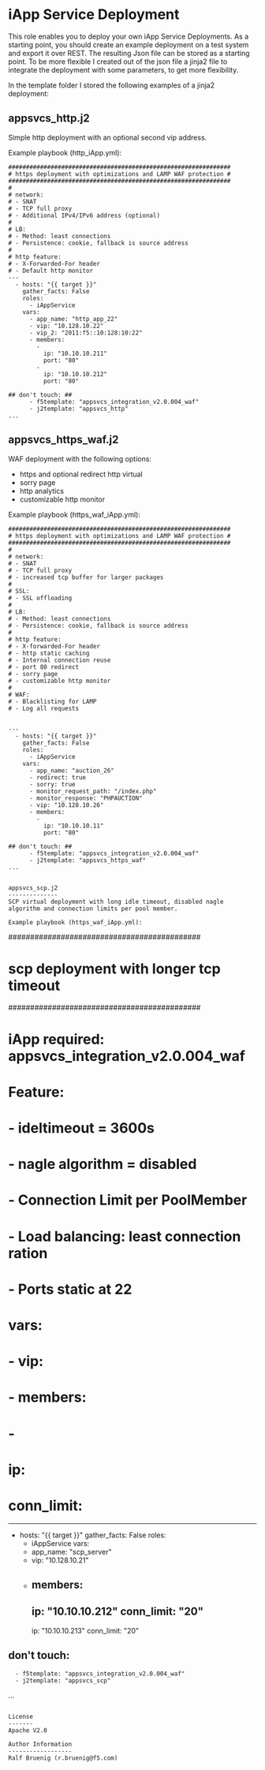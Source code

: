 iApp Service Deployment
=======================

This role enables you to deploy your own iApp Service Deployments. As a starting point, you should create an example deployment on a test system and export it over REST. The resulting Json file can be stored as a starting point. To be more flexible I created out of the json file a jinja2 file to integrate the deployment with some parameters, to get more flexibility.

In the template folder I stored the following examples of a jinja2 deployment:

appsvcs_http.j2
---------------
Simple http deployment with an optional second vip address.

Example playbook (http_iApp.yml):
```
###############################################################
# https deployment with optimizations and LAMP WAF protection #
###############################################################
#
# network:
# - SNAT
# - TCP full proxy
# - Additional IPv4/IPv6 address (optional)
#
# LB:
# - Method: least connections
# - Persistence: cookie, fallback is source address
#
# http feature:
# - X-Forwarded-For header
# - Default http monitor
---
  - hosts: "{{ target }}"
    gather_facts: False
    roles:
      - iAppService
    vars:
      - app_name: "http_app_22"
      - vip: "10.128.10.22"
      - vip_2: "2011:f5::10:128:10:22"
      - members:
        -
          ip: "10.10.10.211"
          port: "80"
        -
          ip: "10.10.10.212"
          port: "80"

## don't touch: ##
      - f5template: "appsvcs_integration_v2.0.004_waf"
      - j2template: "appsvcs_http"
...
```

appsvcs_https_waf.j2
--------------------
WAF deployment with the following options:
* https and optional redirect http virtual
* sorry page
* http analytics
* customizable http monitor

Example playbook (https_waf_iApp.yml):
```
###############################################################
# https deployment with optimizations and LAMP WAF protection #
###############################################################
#
# network:
# - SNAT
# - TCP full proxy
# - increased tcp buffer for larger packages
#
# SSL:
# - SSL offloading
#
# LB:
# - Method: least connections
# - Persistence: cookie, fallback is source address
#
# http feature:
# - X-forwarded-For header
# - http static caching
# - Internal connection reuse
# - port 80 redirect
# - sorry page
# - customizable http monitor
#
# WAF:
# - Blacklisting for LAMP
# - Log all requests


---
  - hosts: "{{ target }}"
    gather_facts: False
    roles:
      - iAppService
    vars:
      - app_name: "auction_26"
      - redirect: true
      - sorry: true
      - monitor_request_path: "/index.php"
      - monitor_response: "PHPAUCTION"
      - vip: "10.128.10.26"
      - members:
        -
          ip: "10.10.10.11"
          port: "80"

## don't touch: ##
      - f5template: "appsvcs_integration_v2.0.004_waf"
      - j2template: "appsvcs_https_waf"
...


appsvcs_scp.j2
--------------
SCP virtual deployment with long idle timeout, disabled nagle algorithm and connection limits per pool member.

Example playbook (https_waf_iApp.yml):
```
############################################
# scp deployment with longer tcp timeout   #
############################################
#
# iApp required: appsvcs_integration_v2.0.004_waf
#
# Feature:
# - ideltimeout = 3600s
# - nagle algorithm = disabled
# - Connection Limit per PoolMember
# - Load balancing: least connection ration
# - Ports static at 22
#
# vars:
#   - vip: <virtual server ip address>
#   - members:
#     -
#       ip: <pool member ip>
#       conn_limit: <max connection>
---
  - hosts: "{{ target }}"
    gather_facts: False
    roles:
      - iAppService
    vars:
      - app_name: "scp_server"
      - vip: "10.128.10.21"
      - members:
        -
          ip: "10.10.10.212"
          conn_limit: "20"
        -
          ip: "10.10.10.213"
          conn_limit: "20"

## don't touch: ##
      - f5template: "appsvcs_integration_v2.0.004_waf"
      - j2template: "appsvcs_scp"
...
```

License
-------
Apache V2.0

Author Information
------------------
Ralf Bruenig (r.bruenig@f5.com)
